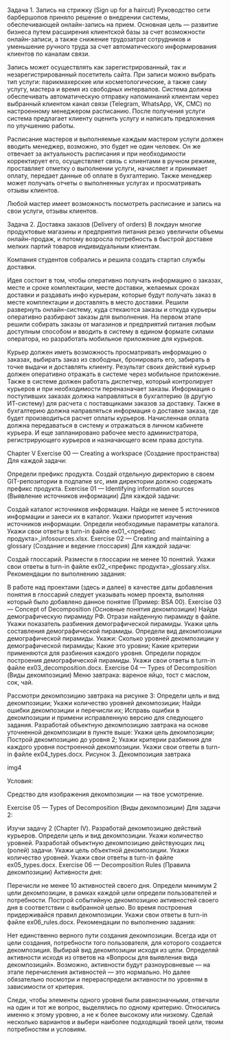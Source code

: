 Задача 1. Запись на стрижку (Sign up for a haircut)
Руководство сети барбершопов приняло решение о внедрении системы, обеспечивающей онлайн-запись на прием. Основная цель — развитие бизнеса путем расширения клиентской базы за счет возможности онлайн-записи, а также снижение трудозатрат сотрудников и уменьшение ручного труда за счет автоматического информирования клиентов по каналам связи.

Запись может осуществлять как зарегистрированный, так и незарегистрированный посетитель сайта. При записи можно выбрать тип услуги: парикмахерские или косметологические, а также саму услугу, мастера и время из свободных интервалов. Система должна обеспечивать автоматическую отправку напоминаний клиентам через выбранный клиентом канал связи (Telegram, WhatsApp, VK, СМС) по настроенному менеджером расписанию. После получения услуги система предлагает клиенту оценить услугу и написать предложения по улучшению работы.

Расписание мастеров и выполняемые каждым мастером услуги должен вводить менеджер, возможно, это будет не один человек. Он же отвечает за актуальность расписания и при необходимости корректирует его, осуществляет связь с клиентами в ручном режиме, проставляет отметку о выполнении услуги, начисляет и принимает оплату, передает данные об оплате в бухгалтерию. Также менеджер может получать отчеты о выполненных услугах и просматривать отзывы клиентов.

Любой мастер имеет возможность посмотреть расписание и запись на свои услуги, отзывы клиентов.

Задача 2. Доставка заказов (Delivery of orders)
В локдаун многие продуктовые магазины и предприятия питания резко увеличили объемы онлайн-продаж, и потому возросла потребность в быстрой доставке мелких партий товаров индивидуальным клиентам.

Компания студентов собрались и решила создать стартап службы доставки.

Идея состоит в том, чтобы оперативно получать информацию о заказах, месте и сроке комплектации, месте доставки, желаемых сроках доставки и раздавать инфо курьерам, которые будут получать заказ в месте комплектации и доставлять в место доставки. Решили развернуть онлайн-систему, куда стекаются заказы и откуда курьеры оперативно разбирают заказы для выполнения. На первом этапе решили собирать заказы от магазинов и предприятий питания любым доступным способом и вводить в систему в едином формате силами оператора, но разработать мобильное приложение для курьеров.

Курьер должен иметь возможность просматривать информацию о заказах, выбирать заказ из свободных, бронировать его, забирать в точке выдачи и доставлять клиенту. Результат своих действий курьер должен оперативно отражать в системе через мобильное приложение. Также в системе должен работать диспетчер, который контролирует курьеров и при необходимости переназначает заказы. Информация о поступивших заказах должна направляться в бухгалтерию (в другую ИТ-систему) для расчета с поставщиками заказов за доставку. Также в бухгалтерию должна направляться информация о доставке заказа, где будет производиться расчет оплаты курьеров. Начисленная оплата должна передаваться в систему и отражаться в личном кабинете курьера. И еще запланировано рабочее место администратора, регистрирующего курьеров и назначающего всем права доступа.

Chapter V
Exercise 00 — Creating a workspace (Создание пространства)
Для каждой задачи:

Определи префикс продукта.
Создай отдельную директорию в своем GIT-репозитории в подпапке src, имя директории должно содержать префикс продукта.
Exercise 01 — Identifying information sources (Выявление источников информации)
Для каждой задачи:

Создай каталог источников информации.
Найди не менее 5 источников информации и занеси их в каталог.
Укажи приоритет изучения источников информации.
Определи необходимые параметры каталога.
Укажи свои ответы в turn-in файле ex01_<префикс продукта>_infosources.xlsx.
Exercise 02 — Creating and maintaining a glossary (Создание и ведение глоссария)
Для каждой задачи:

Создай глоссарий.
Размести в глоссарии не менее 10 понятий.
Укажи свои ответы в turn-in файле ex02_<префикс продукта>_glossary.xlsx.
Рекомендации по выполнению задания:

В работе над проектами (здесь и далее) в качестве даты добавления понятия в глоссарий следует указывать номер проекта, выполняя который было добавлено данное понятие (Пример: BSA 00).
Exercise 03 — Concept of Decomposition (Основные понятия декомпозиции)
Найди демографическую пирамиду РФ. Отрази найденную пирамиду в файле.
Укажи показатель разбиения демографической пирамиды.
Укажи цель составления демографической пирамиды.
Определи вид декомпозиции демографической пирамиды.
Укажи:
Сколько уровней декомпозиции у демографической пирамиды;
Какие это уровни;
Какие критерии применяются для разбиения каждого уровня.
Определи порядок построения демографической пирамиды.
Укажи свои ответы в turn-in файле ex03_decomposition.docx.
Exercise 04 — Types of Decomposition (Виды декомпозиции)
Меню завтрака: вареное яйцо, тост с маслом, сок, чай.

Рассмотри декомпозицию завтрака на рисунке 3:
Определи цель и вид декомпозиции;
Укажи количество уровней декомпозиции;
Найди ошибки декомпозиции и перечисли их;
Исправь ошибки в декомпозиции и примени исправленную версию для следующего задания.
Разработай объектную декомпозицию завтрака на основе уточненной декомпозиции в пункте выше:
Укажи цель декомпозиции;
Построй декомпозицию до уровня 2;
Укажи критерии разбиения для каждого уровня построенной декомпозиции.
Укажи свои ответы в turn-in файле ex04_types.docx.
Рисунок 3. Декомпозиция завтрака

img4

Условия:

Средство для изображения декомпозиции — на твое усмотрение.

Exercise 05 — Types of Decomposition (Виды декомпозиции)
Для задачи 2:

Изучи задачу 2 (Chapter IV).
Разработай декомпозицию действий курьеров.
Определи цель и вид декомпозиции.
Укажи количество уровней.
Разработай объектную декомпозицию действующих лиц (ролей) задачи.
Укажи цель объектной декомпозиции.
Укажи количество уровней.
Укажи свои ответы в turn-in файле ex05_types.docx.
Exercise 06 — Decomposition Rules (Правила декомпозиции)
Активности дня:

Перечисли не менее 10 активностей своего дня.
Определи минимум 2 цели декомпозиции, в рамках каждой цели определи пользователей и потребности.
Построй событийную декомпозицию активностей своего дня в соответствии с выбранной целью. Во время построения придерживайся правил декомпозиции.
Укажи свои ответы в turn-in файле ex06_rules.docx.
Рекомендации по выполнению задания:

Нет единственно верного пути создания декомпозиции. Всегда иди от цели создания, потребности того пользователя, для которого создается декомпозиция. Выбирай вид декомпозиции исходя из цели. Определяй активности исходя из ответов на «Вопросы для выявления вида декомпозиций». Возможно, активности будут разноуровневые — на этапе перечисления активностей — это нормально. Но далее обязательно посмотри и перераспредели активности по уровням в зависимости от критерия.

Следи, чтобы элементы одного уровня были равнозначными, отвечали на один и тот же вопрос, выделялись по одному критерию. Относились именно к этому уровню, а не к более высокому или низкому. Сделай несколько вариантов и выбери наиболее подходящий твоей цели, твоим потребностям и условиям.
